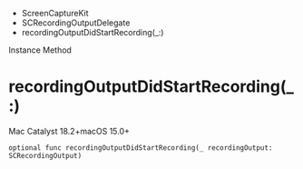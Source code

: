 

- ScreenCaptureKit
- SCRecordingOutputDelegate
-  recordingOutputDidStartRecording(\_:) 

Instance Method

# recordingOutputDidStartRecording(\_:)

Mac Catalyst 18.2+macOS 15.0+

``` source
optional func recordingOutputDidStartRecording(_ recordingOutput: SCRecordingOutput)
```

